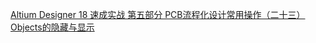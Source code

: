 [Altium Designer 18 速成实战 第五部分 PCB流程化设计常用操作（二十三）Objects的隐藏与显示](https://blog.csdn.net/qq_38351824/article/details/101789759)